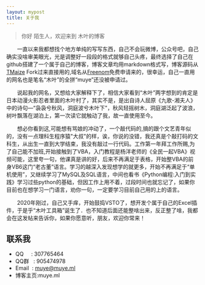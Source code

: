 ```yaml
---
layout: mypost
title: 关于我
---
```


> 你好 陌生人，欢迎来到 木叶的博客　　

　　一直以来我都想找个地方单纯的写写东西，自己不会玩微博，公众号吧，自己确实没啥审美眼光，光是调整好一段段的格式就够自己头疼，最终选择了自己在github搭建了一个属于自己的博客，博客文章均用markdown格式写，博客源码从[TMaize](https://github.com/TMaize/tmaize-blog) Fork过来直接用的,域名从[Freenom](https://my.freenom.com/)免费申请来的，很幸运，自己一直用的网名也是笔名“木叶”的全拼“muye”还没被申请过。  

　　说起我的网名，又想给大家解释下了，相信大家看到“木叶”两字想到的肯定是日本动漫火影忍者里面的木叶村了，其实不是，是出自诗人屈原《九歌-湘夫人》中的诗句—“袅袅兮秋风，洞庭波兮木叶下"，秋风轻摇树木，洞庭湖泛起了波浪，树叶飘落在湖泊上，第一次读它就触动了我，故一直使用至今。　　
  
　　想必你看到这,可能想有骂娘的冲动了，一个敲代码的,搞的跟个文艺青年似的，没有一点理科生程序猿"大叔"的样，诶，你说的没错，我还真是个敲打码的文科生，从出生一直到大学结束，我没有敲过一行代码。工作第一年拜工作所赐,为了自己能不加班,开始接触到了VBA，入门教程是杨洋老师的《全民一起VBA》视频可能，这里夸一句，他课真是讲的好，后来不再满足于表格，开始整VBA的前身VB6这门“老古董”语言。学习的越深入发现想学的就更多，开始不再满足于“单机使用”，又继续学习了MySQL及SQL语言，中间也看书《Python编程:入门到实践》学习过些python的基础，但因工作上用不着，过段时间也就忘记了，如果你目前也在想学习一门语言，劝你一句，一定要学习目前自己用的上的语言。　

　　2020年刚过，自己又手痒，开始鼓捣VSTO了，想开发个属于自己的Excel插件，于是乎“木叶工具箱”诞生了．也不知道后面还能整啥出来，反正整了啥，我都会在这发帖来告诉你，如果你愿意听，朋友，欢迎你常来！


## 联系我

- QQ&nbsp;&nbsp;&nbsp;&nbsp;&nbsp;: 307765464  
- QQ群&nbsp;&nbsp;&nbsp;: 905474978  
- Email&nbsp;&nbsp;: muye@muye.ml
- 博客主页:muye.ml


